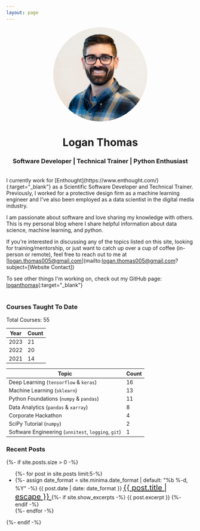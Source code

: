 ```yaml
---
layout: page
---
```


<img src="/assets/images/profile_pic.jpg" style="border-radius: 50%; display: block; margin-left: auto; margin-right: auto; width:50%">
<h1 align="center">Logan Thomas</h1>
<h3 align="center">Software Developer | Technical Trainer | Python Enthusiast</h3>

<br/>
I currently work for [Enthought](https://www.enthought.com/){:target="_blank"} as a Scientific Software Developer and Technical Trainer. Previously, I worked for a protective design firm as a machine learning engineer and I've also been employed as a data scientist in the digital media industry.

I am passionate about software and love sharing my knowledge with others. This is my personal blog where I share helpful information about data science, machine learning, and python.

If you're interested in discussing any of the topics listed on this site, looking for training/mentorship, or just want to catch up over a cup of coffee (in-person or remote), feel free to reach out to me at [logan.thomas005@gmail.com](mailto:logan.thomas005@gmail.com?subject=[Website Contact])

To see other things I'm working on, check out my GitHub page: [loganthomas](https://github.com/loganthomas){:target="_blank"}
<br/><br/>
<h3>Courses Taught To Date</h3>
Total Courses: 55

| Year   | Count   |
| ------ | ------- |
| 2023   | 21      |
| 2022   | 20      |
| 2021   | 14      |


| Topic                                               | Count   |
| --------------------------------------------------- | ------- |
| Deep Learning (`tensorflow` & `keras`)              | 16      |
| Machine Learning (`sklearn`)                        | 13      |
| Python Foundations (`numpy` & `pandas`)             | 11      |
| Data Analytics (`pandas` & `xarray`)                | 8       |
| Corporate Hackathon                                 | 4       |
| SciPy Tutorial (`numpy`)                            | 2       |
| Software Engineering (`unnitest`, `logging`, `git`) | 1       |

<h3>Recent Posts</h3>
{%- if site.posts.size > 0 -%}
<ul class="post-list">
    {%- for post in site.posts limit:5-%}
    <li>
    {%- assign date_format = site.minima.date_format | default: "%b %-d, %Y" -%}
    <span class="post-meta">{{ post.date | date: date_format }}</span>
        <a class="post-link" href="{{ post.url | relative_url }}" style="font-size:20px">
        {{ post.title | escape }}
        </a>
    {%- if site.show_excerpts -%}
        {{ post.excerpt }}
    {%- endif -%}
    </li>
    {%- endfor -%}
</ul>
{%- endif -%}
